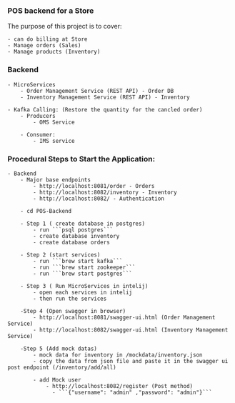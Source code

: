 ### POS backend for a Store

The purpose of this project is to cover:

    - can do billing at Store
    - Manage orders (Sales)
    - Manage products (Inventory)

### Backend

    - MicroServices
    	- Order Management Service (REST API) - Order DB
    	- Inventory Management Service (REST API) - Inventory

    - Kafka Calling: (Restore the quantity for the cancled order)
    	- Producers
    		- OMS Service

    	- Consumer:
    		- IMS service

### Procedural Steps to Start the Application:

    - Backend
    	- Major base endpoints
    		- http://localhost:8081/order - Orders
    		- http://localhost:8082/inventory - Inventory
    		- http://localhost:8082/ - Authentication

    	- cd POS-Backend

    	- Step 1 ( create database in postgres)
    		- run ```psql postgres```
    		- create database inventory
    		- create database orders

    	- Step 2 (start services)
    		- run ```brew start kafka```
    		- run ```brew start zookeeper```
    		- run ```brew start postgres```

    	- Step 3 ( Run MicroServices in intelij)
    		- open each services in intelij
    		- then run the services

    	-Step 4 (Open swagger in browser)
    		- http://localhost:8081/swagger-ui.html (Order Management Service)
    		- http://localhost:8082/swagger-ui.html (Inventory Management Service)

    	-Step 5 (Add mock datas)
    		- mock data for inventory in /mockdata/inventory.json
    		- copy the data from json file and paste it in the swagger ui post endpoint (/inventory/add/all)

    		- add Mock user
    			- http://localhost:8082/register (Post method)
    			  - ```{"username": "admin" ,"password": "admin"}```
